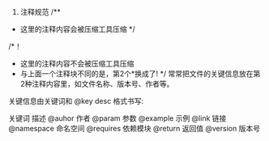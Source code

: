 1. 注释规范
/**
 * 这里的注释内容会被压缩工具压缩
 */

/*！
 * 这里的注释内容不会被压缩工具压缩
 * 与上面一个注释块不同的是，第2个*换成了!
 */
常常把文件的关键信息放在第2种注释内容里，如文件名称、版本号、作者等。

关键信息由关键词和 @key desc 格式书写:

关键词	描述
@auhor	作者
@param	参数
@example	示例
@link	链接
@namespace	命名空间
@requires	依赖模块
@return	返回值
@version	版本号
